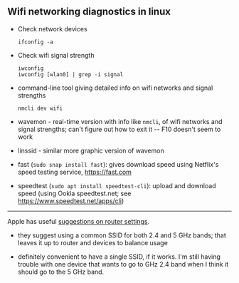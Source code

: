 ## Wifi networking diagnostics in linux


- Check network devices

  ```
  ifconfig -a
  ```

- Check wifi signal strength

  ```
  iwconfig
  iwconfig [wlan0] | grep -i signal
  ```

- command-line tool giving detailed info on wifi networks and signal
  strengths

  ```
  nmcli dev wifi
  ```

- wavemon - real-time version with info like `nmcli`, of wifi networks
  and signal strengths; can't figure out how to exit it -- F10 doesn't
  seem to work


- linssid - similar more graphic version of wavemon

- fast (`sudo snap install fast`): gives download speed using
  Netflix's speed testing service, <https://fast.com>

- speedtest (`sudo apt install speedtest-cli`): upload and download speed
  (using Ookla speedtest.net; see <https://www.speedtest.net/apps/cli>)

---

Apple has useful [suggestions on router
settings](https://support.apple.com/en-us/HT202068).

- they suggest using a common SSID for both 2.4 and 5 GHz bands;
  that leaves it up to router and devices to balance usage

- definitely convenient to have a single SSID, if it works. I'm still
  having trouble with one device that wants to go to GHz 2.4 band when
  I think it should go to the 5 GHz band.

